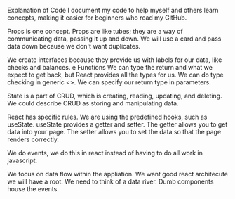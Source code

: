 Explanation of Code
I document my code to help myself and others learn concepts, making it easier for beginners who read my GitHub.

Props is one concept.
Props are like tubes; they are a way of communicating data, passing it up and down.
We will use a card and pass data down because we don't want duplicates.

We create interfaces because they provide us with labels for our data, like checks and balances.
e
Functions
We can type the return and what we expect to get back, but React provides all the types for us.
We can do type checking in generic <>.
We can specify our return type in parameters.

State is a part of CRUD, which is creating, reading, updating, and deleting. We could describe CRUD as storing and manipulating data.

React has specific rules. We are using the predefined hooks, such as useState. useState provides a getter and setter. The getter allows you to get data into your page.
The setter allows you to set the data so that the page renders correctly.

We do events, we do this in react instead of having to do all work in javascript. 

We focus on data flow within the appliation. We want good react architecute we will have a root. We need to think of a data river. Dumb components house the events. 